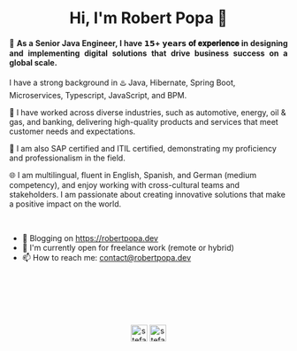 <h1 align="center"> Hi, I'm Robert Popa 👋 </h1>


<h4 align="justify"> 👋 As a Senior Java Engineer, I have 𝟭𝟱+ 𝘆𝗲𝗮𝗿𝘀 𝐨𝐟 𝐞𝐱𝐩𝐞𝐫𝐢𝐞𝐧𝐜𝐞 in designing and implementing digital solutions that drive business success on a global scale. </h4>

<p>I have a strong background in ♨️ Java, Hibernate, Spring Boot, Microservices, Typescript, JavaScript, and BPM. 
  
🚀 I have worked across diverse industries, such as automotive, energy, oil & gas, and banking, delivering high-quality products and services that meet customer needs and expectations. 

🔰 I am also SAP certified and ITIL certified, demonstrating my proficiency and professionalism in the field. 

🌐 I am multilingual, fluent in English, Spanish, and German (medium competency), and enjoy working with cross-cultural teams and stakeholders. I am passionate about creating innovative solutions that make a positive impact on the world.
</p>

<p>&nbsp;</p>

- 🌱 Blogging on https://robertpopa.dev
- 🤝 I'm currently open for freelance work (remote or hybrid)
- 📫 How to reach me: contact@robertpopa.dev

<p>&nbsp;</p>
<p>&nbsp;</p>
<p>&nbsp;</p>

<p align="center">
<a href="https://www.linkedin.com/in/robertpopa" target="_blank"><img align="center" src="https://cdn.jsdelivr.net/npm/simple-icons@3.0.1/icons/linkedin.svg" alt="stefanfeser" height="30" width="30" /></a>
<a href="https://twitter.com/robertinho_es" target="_blank"><img align="center" src="https://cdn.jsdelivr.net/npm/simple-icons@3.0.1/icons/twitter.svg" alt="stefanfeser" height="30" width="30" /></a>  
</p>

<!--
**robertpopa/robertpopa** is a ✨ _special_ ✨ repository because its `README.md` (this file) appears on your GitHub profile.

Here are some ideas to get you started:

- 🔭 I’m currently working on ...
- 🌱 I’m currently learning ...
- 👯 I’m looking to collaborate on ...
- 🤔 I’m looking for help with ...
- 💬 Ask me about ...
- 📫 How to reach me: ...
- 😄 Pronouns: ...
- ⚡ Fun fact: ...
-->
